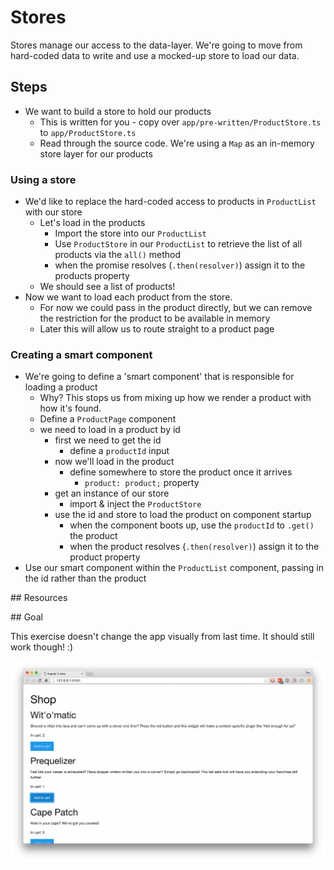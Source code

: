 # Stores

Stores manage our access to the data-layer. We're going to move from hard-coded data to write and use a mocked-up store to load our data.

## Steps

- We want to build a store to hold our products
  - This is written for you - copy over `app/pre-written/ProductStore.ts` to `app/ProductStore.ts`
  - Read through the source code. We're using a `Map` as an in-memory store layer for our products

### Using a store

- We'd like to replace the hard-coded access to products in `ProductList` with our store
  - Let's load in the products
    - Import the store into our `ProductList`
    - Use `ProductStore` in our `ProductList` to retrieve the list of all products via the `all()` method
    - when the promise resolves (`.then(resolver)`) assign it to the products property
  - We should see a list of products!
- Now we want to load each product from the store. 
  - For now we could pass in the product directly, but we can remove the restriction for the product to be available in memory
  - Later this will allow us to route straight to a product page


### Creating a smart component

- We're going to define a 'smart component' that is responsible for loading a product
  - Why? This stops us from mixing up how we render a product with how it's found.
  - Define a `ProductPage` component
  - we need to load in a product by id
    - first we need to get the id
      - define a `productId` input
    - now we'll load in the product
      - define somewhere to store the product once it arrives
        - `product: product;` property
    - get an instance of our store
      - import & inject the `ProductStore`
    - use the id and store to load the product on component startup
      - when the component boots up, use the `productId` to `.get()` the product
      - when the product resolves (`.then(resolver)`) assign it to the product property
- Use our smart component within the `ProductList` component, passing in the id rather than the product


## Resources

## Goal

This exercise doesn't change the app visually from last time. It should still work though! :)

![goal](built-in-directives.png)

